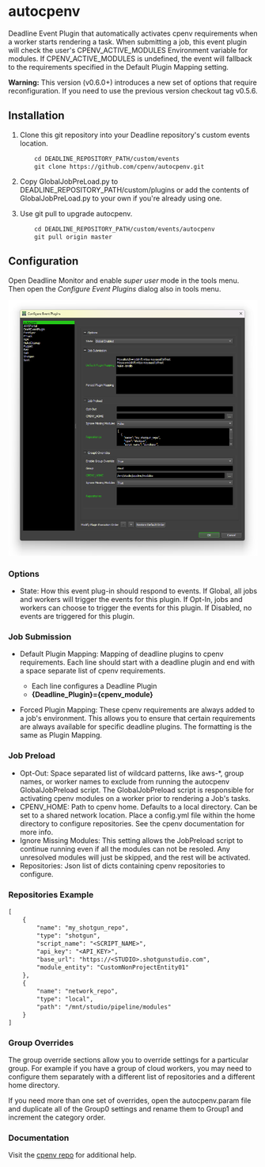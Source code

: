 # autocpenv

Deadline Event Plugin that automatically activates cpenv requirements when a worker starts rendering a task. When submitting a job, this event plugin will check the user's CPENV_ACTIVE_MODULES Environment variable for modules. If CPENV_ACTIVE_MODULES is undefined, the event will fallback to the requirements specified in the Default Plugin Mapping setting.

**Warning:** This version (v0.6.0+) introduces a new set of options that require reconfiguration. If you need to use the previous version checkout tag v0.5.6.

## Installation
1. Clone this git repository into your Deadline repository's custom events location.

   ```
       cd DEADLINE_REPOSITORY_PATH/custom/events
       git clone https://github.com/cpenv/autocpenv.git
   ```

2. Copy GlobalJobPreLoad.py to DEADLINE_REPOSITORY_PATH/custom/plugins or add the contents of GlobalJobPreLoad.py to your own if you're already using one.

3. Use git pull to upgrade autocpenv.

   ```
       cd DEADLINE_REPOSITORY_PATH/custom/events/autocpenv
       git pull origin master
   ```

## Configuration

Open Deadline Monitor and enable *super user* mode in the tools menu. Then open the *Configure Event Plugins* dialog also in tools menu.

![autocpenv Config Dialog](config_dialog.png)

### Options

* State: How this event plug-in should respond to events. If Global, all jobs and workers will trigger the events for this plugin. If Opt-In, jobs and workers can choose to trigger the events for this plugin. If Disabled, no events are triggered for this plugin.

### Job Submission

* Default Plugin Mapping: Mapping of deadline plugins to cpenv requirements. Each line should start with a deadline plugin and end with a space separate list of cpenv requirements.

  * Each line configures a Deadline Plugin
  * **{Deadline_Plugin}={cpenv_module}**

* Forced Plugin Mapping: These cpenv requirements are always added to a job's environment. This allows you to ensure that certain requirements are always available for specific deadline plugins. The formatting is the same as Plugin Mapping.

### Job Preload

* Opt-Out: Space separated list of wildcard patterns, like aws-*, group names, or worker names to exclude from running the autocpenv GlobalJobPreload script. The GlobalJobPreload script is responsible for activating cpenv modules on a worker prior to rendering a Job's tasks.
* CPENV_HOME: Path to cpenv home. Defaults to a local directory. Can be set to a shared network location. Place a config.yml file within the home directory to configure repositories. See the cpenv documentation for more info.
* Ignore Missing Modules: This setting allows the JobPreload script to continue running even if all the modules can not be resoled. Any unresolved modules will just be skipped, and the rest will be activated.
* Repositories: Json list of dicts containing cpenv repositories to configure.

### Repositories Example

```
[
    {
        "name": "my_shotgun_repo",
        "type": "shotgun",
        "script_name": "<SCRIPT_NAME>",
        "api_key": "<API_KEY>",
        "base_url": "https://<STUDIO>.shotgunstudio.com",
        "module_entity": "CustomNonProjectEntity01"
    },
    {
        "name": "network_repo",
        "type": "local",
        "path": "/mnt/studio/pipeline/modules"
    }
]
```

### Group Overrides

The group override sections allow you to override settings for a particular group. For example if you have a group of cloud workers, you may need to configure them separately with a different list of repositories and a different home directory.

If you need more than one set of overrides, open the autocpenv.param file and duplicate all of the Group0 settings and rename them to Group1 and increment the category order.

### Documentation

Visit the [cpenv repo](https://github.com/cpenv/cpenv) for additional help.
